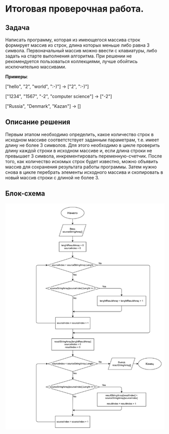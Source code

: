 # Итоговая проверочная работа.

## Задача
Написать программу, которая из имеющегося массива строк формирует массив из строк, длина которых меньше либо равна 3 символа. Первоначальный массив можно ввести с клавиатуры, либо задать на старте выполнения алгоритма. При решении не рекомендуется пользоваться коллекциями, лучше обойтись исключительно массивами.

**Примеры**:

["hello", "2", "world", ":-)"] -> ["2", ":-)"]

["1234", "1567", "-2", "computer science"] -> ["-2"]

["Russia", "Denmark", "Kazan"] -> []

## Описание решения
Первым этапом необходимо определить, какое количество строк в исходном массиве соответстствует заданным параметрам, т.е. имеет длину не более 3 символов. Для этого необходимо в цикле проверить длину каждой строки в исходном массиве и, если длина строки не превышает 3 символа, инкрементировать переменную-счетчик.
После того, как количество искомых строк будет известно, можно объявить массив для сохранения результата работы программы. Затем нужно снова в цикле перебрать элементы исходного массива и скопировать в новый массив строки с длиной не более 3.

## Блок-схема

![Блок-схема](flowchart.jpg)

